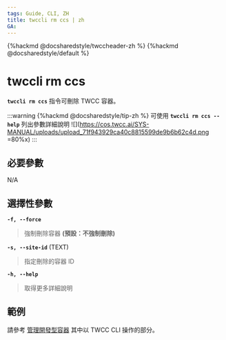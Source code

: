 ```yaml
---
tags: Guide, CLI, ZH
title: twccli rm ccs | zh
GA:
---
```


{%hackmd @docsharedstyle/twccheader-zh %}
{%hackmd @docsharedstyle/default %}

# twccli rm ccs

**`twccli rm ccs`** 指令可刪除 TWCC 容器。

:::warning
{%hackmd @docsharedstyle/tip-zh %}
可使用 **`twccli rm ccs --help`** 列出參數詳細說明
![](https://cos.twcc.ai/SYS-MANUAL/uploads/upload_71f943929ca40c8815599de9b6b62c4d.png =80%x)
:::

## 必要參數

N/A

## 選擇性參數


**`-f, --force`** 
> 強制刪除容器 **(預設：不強制刪除)**

**`-s, --site-id`** (TEXT)
> 指定刪除的容器 ID

**`-h, --help`**
> 取得更多詳細說明


## 範例

請參考 [管理開發型容器](https://man.twcc.ai/@twccdocs/doc-ccs-main-zh/%2F%40twccdocs%2Fguide-ccs-create-zh) 其中以 TWCC CLI 操作的部分。